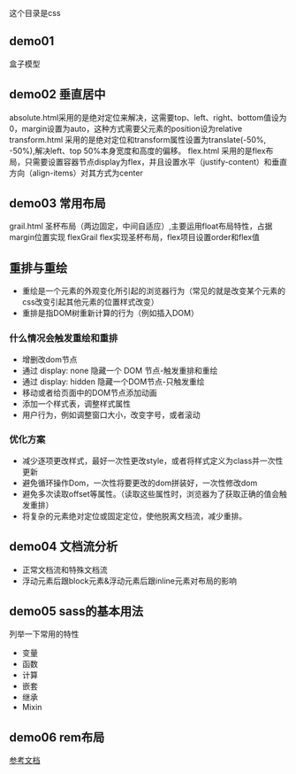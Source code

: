 这个目录是css

## demo01
盒子模型

## demo02 垂直居中
absolute.html采用的是绝对定位来解决，这需要top、left、right、bottom值设为0，margin设置为auto，这种方式需要父元素的position设为relative
transform.html 采用的是绝对定位和transform属性设置为translate(-50%, -50%),解决left、top 50%本身宽度和高度的偏移。
flex.html 采用的是flex布局，只需要设置容器节点display为flex，并且设置水平（justify-content）和垂直方向（align-items）对其方式为center

## demo03 常用布局
grail.html 圣杯布局（两边固定，中间自适应）,主要运用float布局特性，占据margin位置实现
flexGrail flex实现圣杯布局，flex项目设置order和flex值

## 重排与重绘
- 重绘是一个元素的外观变化所引起的浏览器行为（常见的就是改变某个元素的css改变引起其他元素的位置样式改变）
- 重排是指DOM树重新计算的行为（例如插入DOM）

### 什么情况会触发重绘和重排
- 增删改dom节点
- 通过 display: none 隐藏一个 DOM 节点-触发重排和重绘
- 通过 display: hidden 隐藏一个DOM节点-只触发重绘
- 移动或者给页面中的DOM节点添加动画
- 添加一个样式表，调整样式属性
- 用户行为，例如调整窗口大小，改变字号，或者滚动

### 优化方案
- 减少逐项更改样式，最好一次性更改style，或者将样式定义为class并一次性更新
- 避免循环操作Dom，一次性将要更改的dom拼装好，一次性修改dom
- 避免多次读取offset等属性。（读取这些属性时，浏览器为了获取正确的值会触发重排）
- 将复杂的元素绝对定位或固定定位，使他脱离文档流，减少重排。

## demo04 文档流分析
- 正常文档流和特殊文档流
- 浮动元素后跟block元素&浮动元素后跟inline元素对布局的影响

## demo05 sass的基本用法
列举一下常用的特性
- 变量
- 函数
- 计算
- 嵌套
- 继承
- Mixin

## demo06 rem布局


[参考文档](http://www.dailichun.com/2018/03/12/whenyouenteraurl.html)